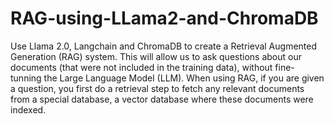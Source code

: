 # RAG-using-LLama2-and-ChromaDB
Use Llama 2.0, Langchain and ChromaDB to create a Retrieval Augmented Generation (RAG) system. This will allow us to ask questions about our documents (that were not included in the training data), without fine-tunning the Large Language Model (LLM).
When using RAG, if you are given a question, you first do a retrieval step to fetch any relevant documents from a special database, a vector database where these documents were indexed. 
